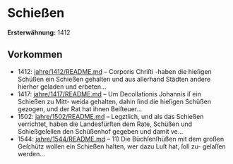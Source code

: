 # Schießen

**Ersterwähnung:** 1412

## Vorkommen
- 1412: [jahre/1412/README.md](../jahre/1412/README.md) – Corporis Chriſti -haben die hieſigen Schüßen ein
Schießen gehalten und aus allerhand Städten andere
hierher geladen und erbeten...
- 1417: [jahre/1417/README.md](../jahre/1417/README.md) – Um Decollationis Johannis iſ ein Schießen zu Mitt-
weida gehalten, dahin ſind die hieſigen Schüßen gezogen,
und der Rat hat ihnen Beiſteuer...
- 1502: [jahre/1502/README.md](../jahre/1502/README.md) – Legztlich, und als das Schießen verrichtet, haben
die Landesfürſten dem Rate, Schüßen und Schießgeſellen
den Schüßenhof gegeben und damit ve...
- 1544: [jahre/1544/README.md](../jahre/1544/README.md) – 11) Die Büchſenſhüßen mit dem großen Geſchütz
wollen ein Schießen halten, wer dazu Luſt hat, ſoll zu-
gelaſſen werden...

